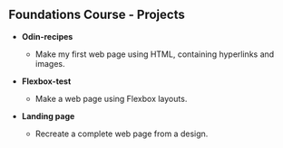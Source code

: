 ## Foundations Course - Projects

 -   **Odin-recipes**
    
	    -   Make my first web page using HTML, containing hyperlinks and images.
        
 -   **Flexbox-test**
    
	 -  Make a web page using Flexbox layouts.

- **Landing page**
    
	 -  Recreate a complete web page from a design.
